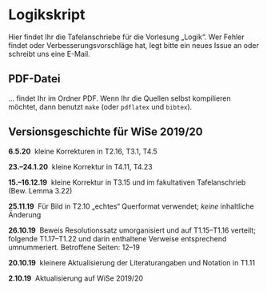 # Logikskript
Hier findet Ihr die Tafelanschriebe für die Vorlesung „Logik“. Wer Fehler findet oder Verbesserungsvorschläge hat, legt bitte ein neues Issue an oder schreibt uns eine E-Mail.

## PDF-Datei

… findet Ihr im Ordner PDF. Wenn Ihr die Quellen selbst kompilieren möchtet, dann benutzt
<code>make</code> (oder
<code>pdflatex</code> und <code>bibtex</code>).

## Versionsgeschichte für WiSe 2019/20

**6.5.20**&nbsp; kleine Korrekturen in T2.16, T3.1, T4.5

**23.–24.1.20**&nbsp; kleine Korrektur in T4.11, T4.23

**15.–16.12.19**&nbsp; kleine Korrektur in T3.15 und im fakultativen Tafelanschrieb (Bew. Lemma 3.22)

**25.11.19**&nbsp; Für Bild in T2.10 „echtes“ Querformat verwendet; *keine* inhaltliche Änderung

**26.10.19**&nbsp; Beweis Resolutionssatz umorganisiert und auf T1.15–T1.16 verteilt; folgende T1.17–T1.22 und darin enthaltene Verweise entsprechend umnummeriert. Betroffene Seiten: 12–19

**20.10.19**&nbsp; kleinere Aktualisierung der Literaturangaben und Notation in T1.11

**2.10.19**&nbsp; Aktualisierung auf WiSe 2019/20
